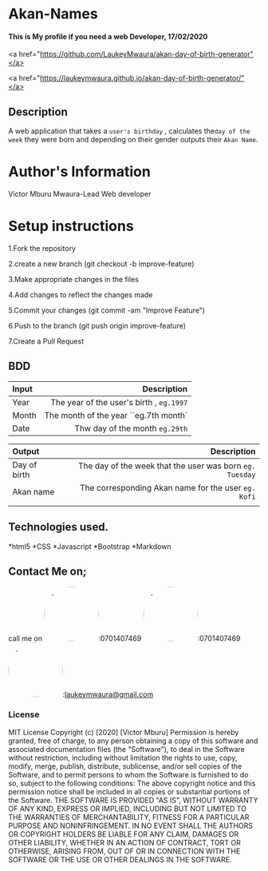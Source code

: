 # Akan-Names
#### This is My profile if you need a web Developer, 17/02/2020
<a href="https://github.com/LaukeyMwaura/akan-day-of-birth-generator"</a>

<a href="https://laukeymwaura.github.io/akan-day-of-birth-generator/"</a>
## Description
A web application that takes a ``user's birthday`` , calculates the`` day of the week `` they were born and depending on their gender outputs their ``Akan Name``.



# Author's Information 
Victor Mburu Mwaura-Lead Web developer


# Setup instructions 
1.Fork the repository

2.create a new branch (git checkout -b improve-feature)

3.Make appropriate changes in the files

4.Add changes to reflect the changes made

5.Commit your changes (git commit -am "Improve Feature")

6.Push to the branch (git push origin improve-feature)

7.Create a Pull Request


## BDD
|  Input |Description|
|  :---       |     ---:    |
|Year   | The year of the user's birth , ``eg.1997``|
|Month  | The month of the year ``eg.7th month` |
|Date   | Thw day of the month ``eg.29th``  |


|  Output	|	Description	|
|	:---				|				---:	|
|	Day of birth	|	The day of the week that the user was born ``eg. Tuesday``	|
|	Akan name 		|	The corresponding Akan name for the user ``eg. Kofi``	|
|		|			|

## Technologies used.
*html5
*CSS
*Javascript
*Bootstrap
*Markdown

## Contact Me on;
call me on 
<img src="https://bit.ly/2H4L6UZ" width="109" style="border-radius:50%;">:0701407469
<img src="https://bit.ly/383xk0Z" width="109" style="border-radius:50%;">:0701407469
<img src="https://bit.ly/2Smueyp" width="109" style="border-radius:50%;">:laukeymwaura@gmail.com

### License
MIT License
Copyright (c) [2020] [Victor Mburu]
Permission is hereby granted, free of charge, to any person obtaining a copy
of this software and associated documentation files (the "Software"), to deal
in the Software without restriction, including without limitation the rights
to use, copy, modify, merge, publish, distribute, sublicense, and/or sell
copies of the Software, and to permit persons to whom the Software is
furnished to do so, subject to the following conditions:
The above copyright notice and this permission notice shall be included in all
copies or substantial portions of the Software.
THE SOFTWARE IS PROVIDED "AS IS", WITHOUT WARRANTY OF ANY KIND, EXPRESS OR
IMPLIED, INCLUDING BUT NOT LIMITED TO THE WARRANTIES OF MERCHANTABILITY,
FITNESS FOR A PARTICULAR PURPOSE AND NONINFRINGEMENT. IN NO EVENT SHALL THE
AUTHORS OR COPYRIGHT HOLDERS BE LIABLE FOR ANY CLAIM, DAMAGES OR OTHER
LIABILITY, WHETHER IN AN ACTION OF CONTRACT, TORT OR OTHERWISE, ARISING FROM,
OUT OF OR IN CONNECTION WITH THE SOFTWARE OR THE USE OR OTHER DEALINGS IN THE
SOFTWARE.
